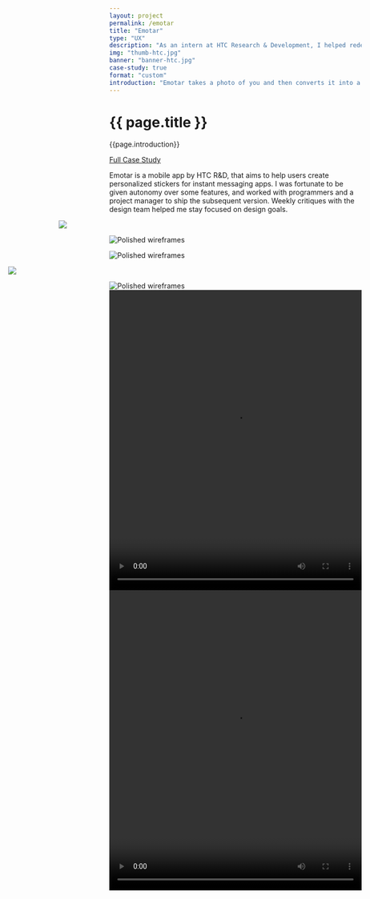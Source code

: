 ```yaml
---
layout: project
permalink: /emotar
title: "Emotar"
type: "UX"
description: "As an intern at HTC Research & Development, I helped redefine core features of an photo and entertainment app."
img: "thumb-htc.jpg"
banner: "banner-htc.jpg"
case-study: true
format: "custom"
introduction: "Emotar takes a photo of you and then converts it into a 3D model to be used in GIFs. Uncanny valley? Yep. Loads of fun? Definitely."
---
```


<div class="pv5 cf">
<div class="w-100 w-50-ns fn fl-ns">
<h1 class="fw7 f1 fl w-100 mt2 mb3 font-primary font-dark lh-title">{{ page.title }}</h1>
</div>

<div class="w-100 w-50-ns fn fl-ns">
<p>{{page.introduction}}</p>
<a class="button" href="https://medium.com/@kevinyma/redesigning-htcs-emotar-4a7e719f87c3">Full Case Study</a>
</div>
</div>

Emotar is a mobile app by HTC R&D, that aims to help users create personalized stickers for instant messaging apps. I was fortunate to be given autonomy over some features, and worked with programmers and a project manager to ship the subsequent version. Weekly critiques with the design team helped me stay focused on design goals.

<div class="mhn2" style="
    margin-left: -20%;
    margin-right: -20%;
"><img src="{{site.baseurl}}/assets/img/htc/before_after.png"></div>

![Polished wireframes]({{site.baseurl}}/assets/img/htc/priority_features.png)

![Polished wireframes]({{site.baseurl}}/assets/img/htc/initial_explorations.jpg)

<div class="mhn2" style="
    margin-left: -40%;
    margin-right: -40%;
"><img src="{{site.baseurl}}/assets/img/htc/cell_comparison.jpg"></div>


![Polished wireframes]({{site.baseurl}}/assets/img/htc/wireframe2.png)
<video loop width="100%" height="600" name="Video Name" src="{{site.baseurl}}/assets/img/htc/selection-animation-compressed.mp4" autoplay="autoplay"></video>
<video loop width="100%" height="600" name="Video Name" src="{{site.baseurl}}/assets/img/htc/sharing-animation-compressed.mp4" autoplay="autoplay"></video>
